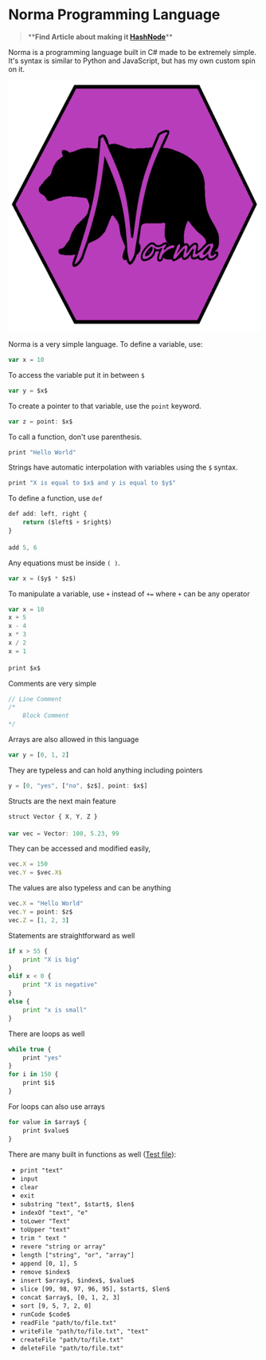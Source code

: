# Norma Programming Language

> \*\***Find Article about making it [HashNode](https://jbrosdev.hashnode.dev/guide-to-building-your-own-programming-language-with-c)**\*\*

Norma is a programming language built in C# made to be extremely simple. It's syntax is similar to Python and JavaScript, but has my own custom spin on it. 

![Icon](images/Norma%20(526px).png)

Norma is a very simple language. To define a variable, use:
```js
var x = 10
```
To access the variable put it in between `$`
```js
var y = $x$
```
To create a pointer to that variable, use the `point` keyword. 
```js
var z = point: $x$
```
To call a function, don't use parenthesis.
```js
print "Hello World"
```
Strings have automatic interpolation with variables using the `$` syntax.
```js
print "X is equal to $x$ and y is equal to $y$"
```
To define a function, use `def`
```js
def add: left, right {
    return ($left$ + $right$)
}

add 5, 6
```
Any equations must be inside `( )`.
```js
var x = ($y$ * $z$)
```
To manipulate a variable, use `+` instead of `+=` where `+` can be any operator
```js
var x = 10
x + 5
x - 4
x * 3
x / 2
x = 1

print $x$
```
Comments are very simple
```js
// Line Comment
/*
    Block Comment
*/
```
Arrays are also allowed in this language
```js
var y = [0, 1, 2]
```
They are typeless and can hold anything including pointers
```js
y = [0, "yes", ["no", $z$], point: $x$]
```
Structs are the next main feature
```js
struct Vector { X, Y, Z }

var vec = Vector: 100, 5.23, 99
```
They can be accessed and modified easily,
```js
vec.X = 150
vec.Y = $vec.X$
```
The values are also typeless and can be anything
```js
vec.X = "Hello World"
vec.Y = point: $z$
vec.Z = [1, 2, 3]
```
Statements are straightforward as well
```py
if x > 55 { 
    print "X is big"
}
elif x < 0 {
    print "X is negative"
}
else { 
    print "x is small"
}
```
There are loops as well
```js
while true {
    print "yes"
}
for i in 150 {
    print $i$
}
```
For loops can also use arrays 
```js
for value in $array$ {
    print $value$
}
```
There are many built in functions as well ([Test file](FunctionTesting.norm)):
- `print "text"`
- `input`
- `clear`
- `exit`
- `substring "text", $start$, $len$`
- `indexOf "text", "e"`
- `toLower "Text"`
- `toUpper "text"`
- `trim " text "`
- `revere "string or array"`
- `length ["string", "or", "array"]`
- `append [0, 1], 5`
- `remove $index$`
- `insert $array$, $index$, $value$`
- `slice [99, 98, 97, 96, 95], $start$, $len$ `
- `concat $array$, [0, 1, 2, 3]`
- `sort [9, 5, 7, 2, 0]`
- `runCode $code$`
- `readFile "path/to/file.txt"`
- `writeFile "path/to/file.txt", "text"`
- `createFile "path/to/file.txt"`
- `deleteFile "path/to/file.txt"`